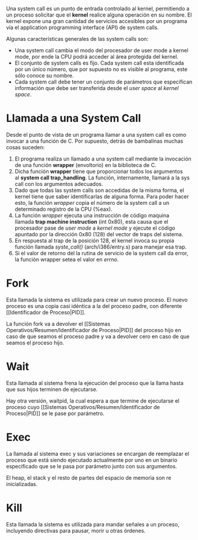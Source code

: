 Una system call es un punto de entrada controlado al kernel, permitiendo a un proceso solicitar que el **kernel** realice alguna operación en su nombre. El kernel expone una gran cantidad de servicios accesibles por un programa vía el application programming interface (API) de system calls.

Algunas características generales de las system calls son:

- Una system call cambia el modo del procesador de user mode a kernel mode, por ende la CPU podrá acceder al área protegida del kernel.
- El conjunto de system calls es fijo. Cada system call esta identificada por un único número, que por supuesto no es visible al programa, este sólo conoce su nombre.
- Cada system call debe tener un conjunto de parámetros que especifican información que debe ser transferida desde el _user space_ al _kernel space_.

# Llamada a una System Call
Desde el punto de vista de un programa llamar a una system call es como invocar a una función de C. Por supuesto, detrás de bambalinas muchas cosas suceden:

1. El programa realiza un llamado a una system call mediante la invocación de una función **wrapper** (envoltorio) en la biblioteca de C.
2. Dicha función **wrapper** tiene que proporcionar todos los argumentos al **system call trap_handling**. La función, internamente, llamará a la sys call con los argumentos adecuados.
3. Dado que todas las system calls son accedidas de la misma forma, el kernel tiene que saber identificarlas de alguna forma. Para poder hacer esto, la función _wrapper_ copia el número de la system call a un determinado registro de la CPU (%eax).
4. La función _wrapper_ ejecuta una instrucción de código maquina llamada **trap machine instruction** (int 0x80), esta causa que el procesador pase de _user mode_ a _kernel mode_ y ejecute el código apuntado por la dirección 0x80 (128) del vector de traps del sistema.
5. En respuesta al trap de la posición 128, el kernel invoca su propia función llamada _syste_call()_ (arch/i386/entry.s) para manejar esa trap.
6. Si el valor de retorno del la rutina de servicio de la system call da error, la función wrapper setea el valor en _errno_.

# Fork

Esta llamada la sistema es utilizada para crear un nuevo proceso. El nuevo proceso es una copia casi idéntica a la del proceso padre, con diferente [[Identificador de Proceso|PID]].

La función fork va a devolver el [[Sistemas Operativos/Resumen/Identificador de Proceso|PID]] del proceso hijo en caso de que seamos el proceso padre y va a devolver cero en caso de que seamos el proceso hijo.

# Wait

Esta llamada al sistema frena la ejecución del proceso que la llama hasta que sus hijos terminen de ejecutarse.

Hay otra versión, waitpid, la cual espera a que termine de ejecutarse el proceso cuyo [[Sistemas Operativos/Resumen/Identificador de Proceso|PID]] se le pase por parámetro.

# Exec

La llamada al sistema exec y sus variaciones se encargan de reemplazar el proceso que está siendo ejecutado actualmente por uno en un binario especificado que se le pasa por parámetro junto con sus argumentos. 

El heap, el stack y el resto de partes del espacio de memoria son re inicializadas.

# Kill

Esta llamada la sistema es utilizada para mandar señales a un proceso, incluyendo directivas para pausar, morir u otras órdenes.